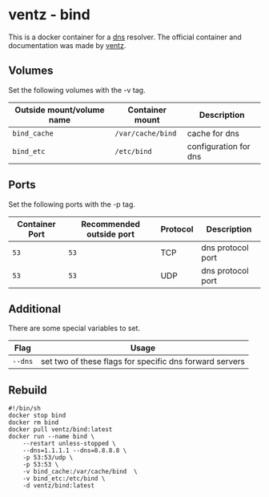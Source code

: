 # ventz - bind

This is a docker container for a [dns](../dns.md) resolver.
The official container and documentation was made by
[ventz](https://hub.docker.com/r/ventz/bind).

## Volumes

Set the following volumes with the -v tag.

| Outside mount/volume name | Container mount   | Description           |
| ------------------------- | ----------------- | --------------------- |
| `bind_cache`              | `/var/cache/bind` | cache for dns         |
| `bind_etc`                | `/etc/bind`       | configuration for dns |

## Ports

Set the following ports with the -p tag.

| Container Port | Recommended outside port | Protocol | Description       |
| -------------- | ------------------------ | -------- | ----------------- |
| `53`           | `53`                     | TCP      | dns protocol port |
| `53`           | `53`                     | UDP      | dns protocol port |

## Additional

There are some special variables to set.

| Flag    | Usage                                                   |
| ------- | ------------------------------------------------------- |
| `--dns` | set two of these flags for specific dns forward servers |

## Rebuild

```shell
#!/bin/sh
docker stop bind
docker rm bind
docker pull ventz/bind:latest
docker run --name bind \
    --restart unless-stopped \
    --dns=1.1.1.1 --dns=8.8.8.8 \
    -p 53:53/udp \
    -p 53:53 \
    -v bind_cache:/var/cache/bind  \
    -v bind_etc:/etc/bind \
    -d ventz/bind:latest
```
